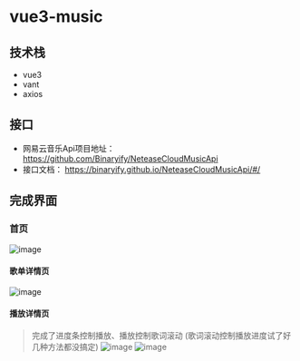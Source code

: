 # vue3-music

## 技术栈
- vue3
- vant
- axios

## 接口
- 网易云音乐Api项目地址： https://github.com/Binaryify/NeteaseCloudMusicApi
- 接口文档： https://binaryify.github.io/NeteaseCloudMusicApi/#/

## 完成界面
### 首页
![image](./img/首页.png)
#### 歌单详情页
![image](./img/歌单.png)
#### 播放详情页
> 完成了进度条控制播放、播放控制歌词滚动 (歌词滚动控制播放进度试了好几种方法都没搞定)
![image](./img/播放详情页.png)
![image](./img/歌词.png)
